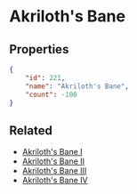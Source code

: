 # Akriloth's Bane

<no description available>

## Properties

```json
{
    "id": 221,
    "name": "Akriloth's Bane",
    "count": -100
}
```

## Related

- [Akriloth's Bane I](../items/5605-akriloth-s-bane-i.md)
- [Akriloth's Bane II](../items/5606-akriloth-s-bane-ii.md)
- [Akriloth's Bane III](../items/5607-akriloth-s-bane-iii.md)
- [Akriloth's Bane IV](../items/5608-akriloth-s-bane-iv.md)

